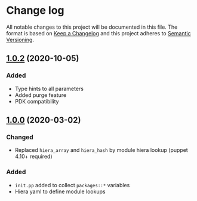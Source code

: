 # Change log

All notable changes to this project will be documented in this file. The format is based on [Keep a Changelog](http://keepachangelog.com/en/1.0.0/) and this project adheres to [Semantic Versioning](http://semver.org).

## [1.0.2](https://github.com/puppet-enterprise-support-team/puppet-packages/tree/1.0.2) (2020-10-05)

### Added
- Type hints to all parameters
- Added purge feature
- PDK compatibility

## [1.0.0](https://github.com/puppet-enterprise-support-team/puppet-packages/tree/1.0.0) (2020-03-02)

### Changed
- Replaced `hiera_array` and `hiera_hash` by module hiera lookup (puppet 4.10+ required)

### Added
- `init.pp` added to collect `packages::*` variables
- Hiera yaml to define module lookups

